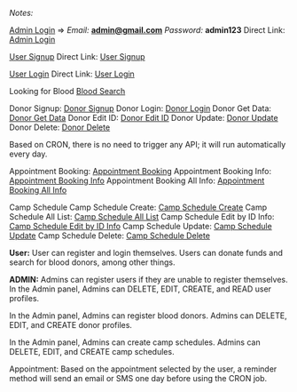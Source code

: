 *Notes:*

[Admin Login](https://share-more-backend-1.onrender.com/api/admin/login) => *Email:* **admin@gmail.com** *Password:* **admin123**
Direct Link: [Admin Login](https://share-more-backend-1.onrender.com/api/admin/login)

[User Signup](https://share-more-backend-1.onrender.com/api/user/signup)
Direct Link: [User Signup](https://share-more-backend-1.onrender.com/api/user/signup)

[User Login](https://share-more-backend-1.onrender.com/api/user/login)
Direct Link: [User Login](https://share-more-backend-1.onrender.com/api/user/login) 


Looking for Blood [Blood Search](https://share-more-backend-1.onrender.com/api/blood/search)

Donor Signup: [Donor Signup](https://share-more-backend-1.onrender.com/api/donor/signup)
Donor Login: [Donor Login](https://share-more-backend-1.onrender.com/api/donor/login)
Donor Get Data: [Donor Get Data](https://share-more-backend-1.onrender.com/api/donor/get_donor/data)
Donor Edit ID: [Donor Edit ID](https://share-more-backend-1.onrender.com/api/donor/:id)
Donor Update: [Donor Update](https://share-more-backend-1.onrender.com/api/donor/edit/:id)
Donor Delete: [Donor Delete](https://share-more-backend-1.onrender.com/api/donor/delete/:id)


Based on CRON, there is no need to trigger any API; it will run automatically every day.

Appointment Booking: [Appointment Booking](https://share-more-backend-1.onrender.com/api/blood_donor_appointment/booking)
Appointment Booking Info: [Appointment Booking Info](https://share-more-backend-1.onrender.com/api/blood_donor_appointment/get_booking_info)
Appointment Booking All Info: [Appointment Booking All Info](https://share-more-backend-1.onrender.com/api/blood_donor_appointment/all_appoinment_list)

Camp Schedule
Camp Schedule Create: [Camp Schedule Create](https://share-more-backend-1.onrender.com/api/camp_schedule/create)
Camp Schedule All List: [Camp Schedule All List](https://share-more-backend-1.onrender.com/api/camp_schedule/list)
Camp Schedule Edit by ID Info: [Camp Schedule Edit by ID Info](https://share-more-backend-1.onrender.com/api/camp_schedule/:id)
Camp Schedule Update: [Camp Schedule Update](https://share-more-backend-1.onrender.com/api/camp_schedule/edit/:id)
Camp Schedule Delete: [Camp Schedule Delete](https://share-more-backend-1.onrender.com/api/camp_schedule/delete/:id)

**User:**
User can register and login themselves. 
Users can donate funds and search for blood donors, among other things.

**ADMIN:** 
Admins can register users if they are unable to register themselves.
In the Admin panel, Admins can DELETE, EDIT, CREATE, and READ user profiles.

In the Admin panel, Admins can register blood donors.
Admins can DELETE, EDIT, and CREATE donor profiles.

In the Admin panel, Admins can create camp schedules.
Admins can DELETE, EDIT, and CREATE camp schedules.

Appointment: Based on the appointment selected by the user, a reminder method will send an email or SMS one day before using the CRON job.

